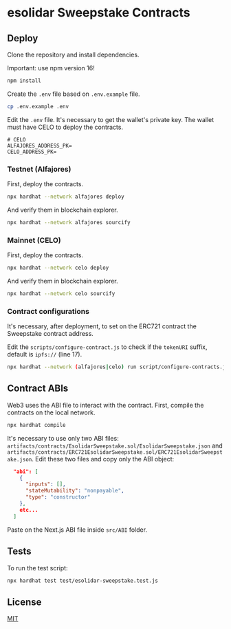 # esolidar Sweepstake Contracts

## Deploy

Clone the repository and install dependencies.

Important: use npm version 16!

```bash
npm install
```

Create the `.env` file based on `.env.example` file.

```bash
cp .env.example .env
```
Edit the `.env` file. It's necessary to get the wallet's private key. The wallet must have CELO to deploy the contracts.

```
# CELO
ALFAJORES_ADDRESS_PK=
CELO_ADDRESS_PK=
```

### Testnet (Alfajores)

First, deploy the contracts.
```bash
npx hardhat --network alfajores deploy
```
And verify them in blockchain explorer.
```bash
npx hardhat --network alfajores sourcify
```

### Mainnet (CELO)

First, deploy the contracts.
```bash
npx hardhat --network celo deploy
```
And verify them in blockchain explorer.
```bash
npx hardhat --network celo sourcify
```

### Contract configurations
It's necessary, after deployment, to set on the ERC721 contract the Sweepstake contract address.

Edit the `scripts/configure-contract.js` to check if the `tokenURI` suffix, default is `ipfs://` (line 17).

```bash
npx hardhat --network (alfajores|celo) run script/configure-contracts.js
```
## Contract ABIs
Web3 uses the ABI file to interact with the contract. First, compile the contracts on the local network.

```bash
npx hardhat compile
```
It's necessary to use only two ABI files: `artifacts/contracts/EsolidarSweepstake.sol/EsolidarSweepstake.json` and `artifacts/contracts/ERC721EsolidarSweepstake.sol/ERC721EsolidarSweepstake.json`. Edit these two files and copy only the ABI object:
```json
  "abi": [
    {
      "inputs": [],
      "stateMutability": "nonpayable",
      "type": "constructor"
    },
    etc...
  ]
```
Paste on the Next.js ABI file inside `src/ABI` folder.

## Tests
To run the test script:

```bash
npx hardhat test test/esolidar-sweepstake.test.js
```

## License
[MIT](https://choosealicense.com/licenses/mit/)